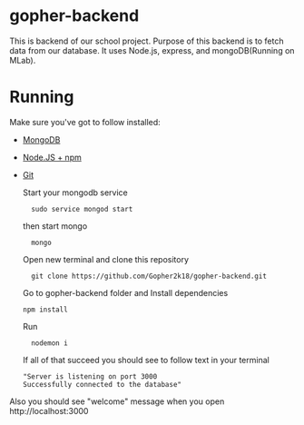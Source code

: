 # gopher-backend
This is backend of our school project. Purpose of this backend is to fetch data from our database. It uses Node.js, express, and mongoDB(Running on MLab).
# Running
Make sure you've got to follow installed:
* [MongoDB](https://docs.mongodb.com/manual/installation/)
* [Node.JS + npm](https://nodejs.org/en/download/)
* [Git](https://git-scm.com/book/en/v2/Getting-Started-Installing-Git)

  Start your mongodb service
  ```
    sudo service mongod start
   ```
    
  then start mongo
  ```
    mongo
  ```
  
  Open new terminal and clone this repository
  ```
    git clone https://github.com/Gopher2k18/gopher-backend.git
  ```
  Go to gopher-backend folder and Install dependencies
  ```
  npm install
  ```
  Run
  ```
    nodemon i
  ```
  If all of that succeed you should see to follow text in your terminal
  
  ```
  "Server is listening on port 3000 
  Successfully connected to the database"
  ```
Also you should see "welcome" message when you open http://localhost:3000
